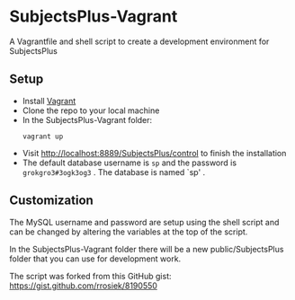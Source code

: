 # SubjectsPlus-Vagrant
A Vagrantfile and shell script to create a development environment for SubjectsPlus

## Setup 

* Install <a href="https://www.vagrantup.com/downloads.html">Vagrant</a>
* Clone the repo to your local machine
* In the SubjectsPlus-Vagrant folder: 
  ```
  vagrant up
  ```
* Visit <a href="http://localhost:8889/SubjectsPlus/control">http://localhost:8889/SubjectsPlus/control</a> to finish the installation
* The default database username is `sp` and the password is `grokgro3#3ogk3og3` .  The database is named `sp' .

## Customization

The MySQL username and password are setup using the shell script and can be changed by altering the variables at the top of the script. 

In the SubjectsPlus-Vagrant folder there will be a new public/SubjectsPlus folder that you can use for development work. 

The script was forked from this GitHub gist: https://gist.github.com/rrosiek/8190550
